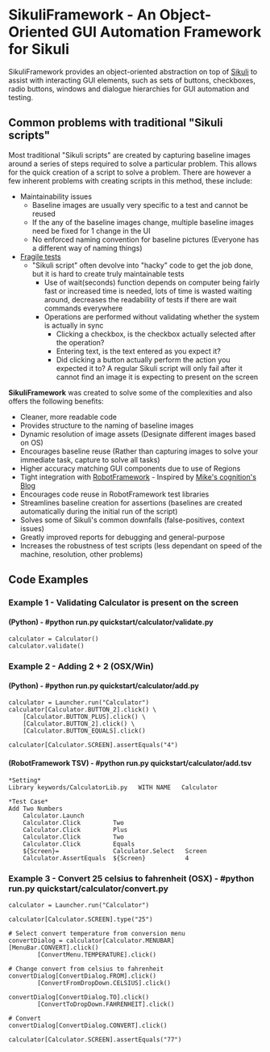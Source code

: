 SikuliFramework - An Object-Oriented GUI Automation Framework for Sikuli
================

SikuliFramework provides an object-oriented abstraction on top of [Sikuli](http://www.sikuli.org) to assist with interacting GUI elements, such as sets of buttons, checkboxes, radio buttons, windows and dialogue hierarchies for GUI automation and testing.  

## Common problems with traditional "Sikuli scripts"

Most traditional "Sikuli scripts" are created by capturing baseline images around a series of steps required to solve a particular problem.  This allows for the quick creation of a script to solve a problem.  There are however a few inherent problems with creating scripts in this method, these include:

  - Maintainability issues
     - Baseline images are usually very specific to a test and cannot be reused
     - If the any of the baseline images change, multiple baseline images need be fixed for 1 change in the UI 
     - No enforced naming convention for baseline pictures (Everyone has a different way of naming things)
  - [Fragile tests](http://xunitpatterns.com/Fragile%20Test.html)
     - "Sikuli script" often devolve into "hacky" code to get the job done, but it is hard to create truly maintainable tests
        - Use of wait(seconds) function depends on computer being fairly fast or increased time is needed, lots of time is wasted waiting around, decreases the readability of tests if there are wait commands everywhere
        - Operations are performed without validating whether the system is actually in sync
            - Clicking a checkbox, is the checkbox actually selected after the operation?
            - Entering text, is the text entered as you expect it?
            - Did clicking a button actually perform the action you expected it to? A regular Sikuli script will only fail after it cannot find an image it is expecting to present on the screen

**SikuliFramework** was created to solve some of the complexities and also offers the following benefits:

 - Cleaner, more readable code
 - Provides structure to the naming of baseline images
 - Dynamic resolution of image assets (Designate different images based on OS)
 - Encourages baseline reuse (Rather than capturing images to solve your immediate task, capture to solve all tasks)
 - Higher accuracy matching GUI components due to use of Regions
 - Tight integration with [RobotFramework](http://code.google.com/p/robotframework/) - Inspired by [Mike's cognition's Blog](http://blog.mykhailo.com/2011/02/how-to-sikuli-and-robot-framework.html) 
 - Encourages code reuse in RobotFramework test libraries
 - Streamlines baseline creation for assertions (baselines are created automatically during the initial run of the script)
 - Solves some of Sikuli's common downfalls (false-positives, context issues)
 - Greatly improved reports for debugging and general-purpose
 - Increases the robustness of test scripts (less dependant on speed of the machine, resolution, other problems)

## Code Examples

### Example 1 - Validating Calculator is present on the screen

#### (Python) - #python run.py quickstart/calculator/validate.py

    calculator = Calculator()
	calculator.validate()

### Example 2 - Adding 2 + 2 (OSX/Win)

#### (Python) - #python run.py quickstart/calculator/add.py

    calculator = Launcher.run("Calculator")
    calculator[Calculator.BUTTON_2].click() \
        [Calculator.BUTTON_PLUS].click() \
        [Calculator.BUTTON_2].click() \
        [Calculator.BUTTON_EQUALS].click()
  
    calculator[Calculator.SCREEN].assertEquals("4")

#### (RobotFramework TSV) - #python run.py quickstart/calculator/add.tsv
    
    *Setting*
    Library	keywords/CalculatorLib.py	WITH NAME	Calculator

    *Test Case*
    Add Two Numbers
        Calculator.Launch
        Calculator.Click         Two
        Calculator.Click         Plus
        Calculator.Click         Two
        Calculator.Click         Equals
        ${Screen}=               Calculator.Select   Screen
		Calculator.AssertEquals	 ${Screen}           4

### Example 3 - Convert 25 celsius to fahrenheit (OSX) - #python run.py quickstart/calculator/convert.py

    calculator = Launcher.run("Calculator")
    
    calculator[Calculator.SCREEN].type("25")
    
    # Select convert temperature from conversion menu
    convertDialog = calculator[Calculator.MENUBAR][MenuBar.CONVERT].click()
            [ConvertMenu.TEMPERATURE].click()
    
    # Change convert from celsius to fahrenheit
    convertDialog[ConvertDialog.FROM].click()
            [ConvertFromDropDown.CELSIUS].click()
            
    convertDialog[ConvertDialog.TO].click()
    		[ConvertToDropDown.FAHRENHEIT].click()
    		
    # Convert
    convertDialog[ConvertDialog.CONVERT].click()
    
    calculator[Calculator.SCREEN].assertEquals("77")
    
    


    
    
    
    
    
